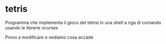 # tetris

Programma che implementa il gioco del tetrisi in una shell a riga di comando usando le librerie ncurses

Provo a modificare e vediamo cosa accade